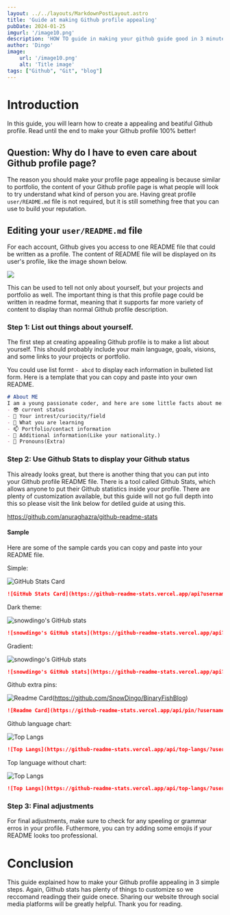 ```yaml
---
layout: ../../layouts/MarkdownPostLayout.astro
title: 'Guide at making Github profile appealing'
pubDate: 2024-01-25
imgurl: '/image10.png'
description: 'HOW TO guide in making your github guide good in 3 minutes.'
author: 'Dingo'
image:
    url: '/image10.png'
    alt: 'Title image'
tags: ["Github", "Git", "blog"]
---
```

# Introduction
In this guide, you will learn how to create a appealing and beatiful Github profile.
Read until the end to make your Github profile 100% better!

## Question: Why do I have to even care about Github profile page?
The reason you should make your profile page appealing is because similar to portfolio, the content of your Github profile page is what people will look to try understand what kind of person you are.  Having great profile `user/README.md` file is not required, but it is still something free that you can use to build your reputation.

##  Editing your `user/README.md` file
For each account, Github gives you access to one README file that could be written as a profile. The content of README file will be displayed on its user's profile, like the image shown below.

<img src="/screenshot-1.png" />

This can be used to tell not only about yourself, but your projects and portfolio as well. The important thing is that this profile page could be written in readme format, meaning that it supports far more variety of content to display than normal Github profile description.

### Step 1: List out things about yourself.
The first step at creating appealing Github profile is to make a list about yourself. This should probably include your main language, goals, visions, and some links to your projects or portfolio.

You could use list formt `- abcd` to display each information in bulleted list form.
Here is a template that you can copy and paste into your own README.

```md
# About ME
I am a young passionate coder, and here are some little facts about me:
- 😎 current status
- 👀 Your intrest/curiocity/field
- 🌱 What you are learning
- 📫 Portfolio/contact information
- 🌟 Additional information(Like your nationality.)
- 💞️ Pronouns(Extra)
```

### Step 2: Use Github Stats to display your Github status
This already looks great, but there is another thing that you can put into your Github profile README file.
There is a tool called Github Stats, which allows anyone to put their Github statistics inside your profile.
There are plenty of customization available, but this guide will not go full depth into this so please visit the link below for detiled guide at using this.

https://github.com/anuraghazra/github-readme-stats


#### Sample
Here are some of the sample cards you can copy and paste into your README file.

Simple:

![GitHub Stats Card](https://github-readme-stats.vercel.app/api?username=SnowDingo)

```md
![GitHub Stats Card](https://github-readme-stats.vercel.app/api?username=username)
```

Dark theme:

![snowdingo's GitHub stats](https://github-readme-stats.vercel.app/api?username=snowdingo&show_icons=true&theme=radical)

```md
![snowdingo's GitHub stats](https://github-readme-stats.vercel.app/api?username="username"&show_icons=true&theme=radical)
```

Gradient:

![snowdingo's GitHub stats](https://github-readme-stats.vercel.app/api?username=snowdingo&show_icons=true&theme=ambient_gradient)

```md
![snowdingo's GitHub stats](https://github-readme-stats.vercel.app/api?username="username"&show_icons=true&theme=ambient_gradient)
```

Github extra pins:

![Readme Card](https://github-readme-stats.vercel.app/api/pin/?username=snowdingo&repo=binaryfishblog)(https://github.com/SnowDingo/BinaryFishBlog)

```md
![Readme Card](https://github-readme-stats.vercel.app/api/pin/?username="username"&repo=binaryfishblog)(https://github.com/SnowDingo/BinaryFishBlog)
```

Github language chart:

![Top Langs](https://github-readme-stats.vercel.app/api/top-langs/?username=snowdingo&langs_count=5)

```md
![Top Langs](https://github-readme-stats.vercel.app/api/top-langs/?username="username"&langs_count=5)
```

Top language without chart:

![Top Langs](https://github-readme-stats.vercel.app/api/top-langs/?username=snowdingo&hide_progress=true)

```md
![Top Langs](https://github-readme-stats.vercel.app/api/top-langs/?username="username"&hide_progress=true)
```


### Step 3: Final adjustments

For final adjustments, make sure to check for any speeling or grammar erros in your profile. Futhermore, you can try adding some emojis if your README looks too professional.


# Conclusion
This guide explained how to make your Github profile appealing in 3 simple steps. Again, Github stats has plenty of things to customize so we reccomand readingg their guide onece.
Sharing our website through social media platforms will be greatly helpful.
Thank you for reading.

